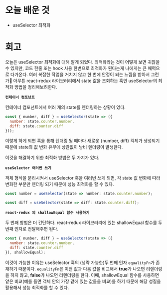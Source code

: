 # 오늘 배운 것

* useSelector 최적화

# 회고

오늘은 useSelector 최적화에 대해 알게 되었다. 최적화라는 것이 어떻게 보면 귀찮을 수 있지만, 코드 한줄 또는 hook 사용 한번으로 최적화가 된다는게 나에게는 큰 매력으로 다가온다. 여러 복잡한 작업을 거치지 않고
한 번에 안정이 되는 느낌을 받아서 그런가🧐 아무튼 react-redux 라이브러리에서 state 값을 조회하는 훅인 useSelector의 최적화 방법을 정리해보려한다.

<b>`컨테이너 컴포넌트`</b>

컨테이너 컴포넌트에서 여러 개의 state를 렌더링하는 상황이 있다.

```jsx
const { number, diff } = useSelector(state => ({
  number: state.counter.number,
  diff: state.counter.diff
}));
```

이렇게 하게 되면 훅을 통해 렌더링 될 때마다 새로운 {number, diff} 객체가 생성되기 때문에 state의 값 변화 유무에 상관없이 낭비 렌더링이 발생한다.

이것을 해결하기 위한 최적화 방법은 두 가지가 있다.

<b>`useSelector 여러번 쓰기`</b>

객체 형식을 분리시켜서 useSelector 훅을 여러번 쓰게 되면, 각 state 값 변화에 따라 변화한 부분만 렌더링 되기 때문에 성능 최적화를 할 수 있다.

```jsx
const number = useSelector(state => number: state.counter.number);

const diff = useSelector(state => diff: state.counter.diff);
```

<b>`react-redux 의 shallowEqual 함수 사용하기`</b>

두 번째 방법은 더 간단하다. react-redux 라이브러리에 있는 shallowEqual 함수를 두 번째 인자로 전달해주면 된다.

```jsx
const { number, diff } = useSelector(state => ({
  number: state.counter.number,
  diff: state.counter.diff
}), shallowEqual);
```

이것이 가능한 이유는 useSelector 훅의 (생략 가능한)두 번째 인자 `equalityFn`가 존재하기 때문이다. `equalityFn`은 이전 값과 다음 값을 비교해서 <b>true</b>가 나오면 
리렌더링을 하지 않고, <b>false</b>가 나오면 리렌더링을 한다. 이때, shallowEqual 함수를 사용하면 얕은 비교(예를 들면 객체 안의 가장 겉에 있는 값들을 비교)를 하기 때문에 
해당 성질을 활용해서 성능 최적화를 할 수 있다.


